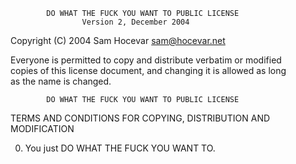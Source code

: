             DO WHAT THE FUCK YOU WANT TO PUBLIC LICENSE  
                    Version 2, December 2004  

 Copyright (C) 2004 Sam Hocevar <sam@hocevar.net>  
  
 Everyone is permitted to copy and distribute verbatim or modified  
 copies of this license document, and changing it is allowed as long  
 as the name is changed.  
  
            DO WHAT THE FUCK YOU WANT TO PUBLIC LICENSE  
   TERMS AND CONDITIONS FOR COPYING, DISTRIBUTION AND MODIFICATION  
  
  0. You just DO WHAT THE FUCK YOU WANT TO.  
    

